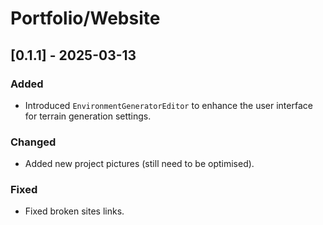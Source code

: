 # Portfolio/Website

## [0.1.1] - 2025-03-13
### Added
- Introduced `EnvironmentGeneratorEditor` to enhance the user interface for terrain generation settings.

### Changed
- Added new project pictures (still need to be optimised).

### Fixed
- Fixed broken sites links.
